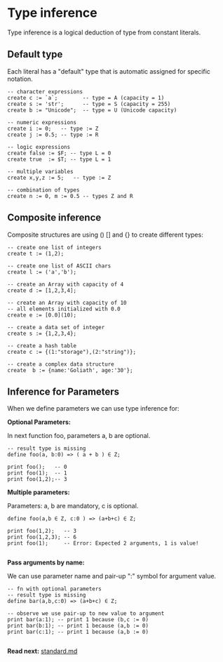 # Type inference

Type inference is a logical deduction of type from constant literals.

## Default type
Each literal has a "default" type that is automatic assigned for specific notation.

```
-- character expressions
create c := `a`;        -- type = A (capacity = 1)
create s := 'str';      -- type = S (capacity = 255)
create b := "Unicode";  -- type = U (Unicode capacity)

-- numeric expressions
create i := 0;   -- type := Z
create j := 0.5; -- type := R

-- logic expressions
create false := $F; -- type L = 0
create true  := $T; -- type L = 1

-- multiple variables
create x,y,z := 5;   -- type := Z

-- combination of types
create n := 0, m := 0.5 -- types Z and R
```

## Composite inference

Composite structures are using () [] and {} to create different types:

```
-- create one list of integers
create t := (1,2); 

-- create one list of ASCII chars
create l := ('a','b');

-- create an Array with capacity of 4
create d := [1,2,3,4];

-- create an Array with capacity of 10
-- all elements initialized with 0.0
create e := [0.0](10);

-- create a data set of integer
create s := {1,2,3,4};

-- create a hash table
create c := {(1:"storage"),(2:"string")};

-- create a complex data structure
create  b := {name:'Goliath', age:'30'};

```

## Inference for Parameters
When we define parameters we can use type inference for: 

**Optional Parameters:**

In next function foo, parameters a, b are optional.

```
-- result type is missing
define foo(a, b:0) => ( a + b ) ∈ Z; 
                                  
print foo();   -- 0               
print foo(1);  -- 1
print foo(1,2);-- 3
```

**Multiple parameters:**

Parameters: a, b are mandatory, c is optional.

```
define foo(a,b ∈ Z, c:0 ) => (a+b+c) ∈ Z;

print foo(1,2);   -- 3
print foo(1,2,3); -- 6
print foo(1);     -- Error: Expected 2 arguments, 1 is value!

```

**Pass arguments by name:**

We can use parameter name and pair-up ":" symbol for argument value.

```
-- fn with optional parameters
-- result type is missing
define bar(a,b,c:0) => (a+b+c) ∈ Z;

-- observe we use pair-up to new value to argument
print bar(a:1); -- print 1 because (b,c := 0) 
print bar(b:1); -- print 1 because (a,b := 0) 
print bar(c:1); -- print 1 because (a,b := 0) 

```

**Read next:** [standard.md](standard.md)